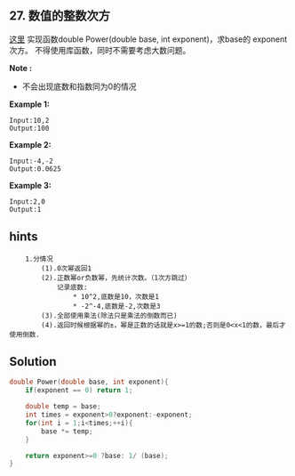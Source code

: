 ## 27. 数值的整数次方
[这里](https://www.acwing.com/problem/content/26/)
实现函数double Power(double base, int exponent)，求base的 exponent次方。
不得使用库函数，同时不需要考虑大数问题。

**Note :**
* 不会出现底数和指数同为0的情况

**Example 1:**
```
Input:10,2
Output:100
```
**Example 2:**
```
Input:-4,-2
Output:0.0625
```
**Example 3:**
```
Input:2,0
Output:1
```
## hints
```
    1.分情况
        (1).0次幂返回1
        (2).正数幂or负数幂，先统计次数。（1次方跳过）
            记录底数:
                * 10^2,底数是10，次数是1
                * -2^-4,底数是-2,次数是3
        (3).全部使用乘法(除法只是乘法的倒数而已)
        (4).返回时候根据幂的±，幂是正数的话就是x>=1的数;否则是0<x<1的数，最后才使用倒数.
```
## Solution
``` c
double Power(double base, int exponent){
    if(exponent == 0) return 1;

    double temp = base;
    int times = exponent>0?exponent:-exponent;
    for(int i = 1;i<times;++i){
        base *= temp;
    }

    return exponent>=0 ?base: 1/ (base);
}
```